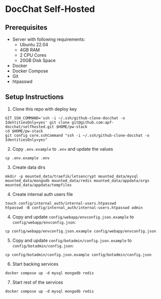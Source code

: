 # DocChat Self-Hosted

## Prerequisites

- Server with following requirements:
    - Ubuntu 22.04
    - 4GB RAM
    - 2 CPU Cores
    - 20GB Disk Space
- Docker
- Docker Compose
- Git
- htpasswd

## Setup Instructions

1. Clone this repo with deploy key

```
GIT_SSH_COMMAND='ssh -i ~/.ssh/github-clone-docchat -o IdentitiesOnly=yes' git clone git@github.com:apf-docchat/selfhosted.git $HOME/pw-stack
cd $HOME/pw-stack
git config core.sshCommand "ssh -i ~/.ssh/github-clone-docchat -o IdentitiesOnly=yes"
```

2. Copy `.env.example` to `.env` and update the values

```shell
cp .env.example .env
```

3. Create data dirs

```shell
mkdir -p mounted_data/traefik/letsencrypt mounted_data/mysql mounted_data/mongodb mounted_data/redis mounted_data/appdata/orgs mounted_data/appdata/tempfiles
```

4. Create internal auth users file

```shell
touch config/internal_auth/internal-users.htpasswd
htpasswd -B config/internal_auth/internal-users.htpasswd admin
```

4. Copy and update `config/webapp/envconfig.json.example` to `config/webapp/envconfig.json`:

```shell
cp config/webapp/envconfig.json.example config/webapp/envconfig.json
```

5. Copy and update `config/botadmin/config.json.example` to `config/botadmin/config.json`:

```shell
cp config/botadmin/config.json.example config/botadmin/config.json
```

6. Start backing services

```shell
docker compose up -d mysql mongodb redis
```

7. Start rest of the services

```shell
docker compose up -d mysql mongodb redis
```
